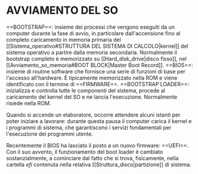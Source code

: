 # AVVIAMENTO DEL SO
==BOOTSTRAP==: insieme dei processi che vengono eseguiti da un computer durante la fase di avvio, in particolare dall'accensione fino al completo caricamento in memoria primaria del [[Sistema_operativo#STRUTTURA DEL SISTEMA DI CALCOLO|kernel]] del sistema operativo a partire dalla memoria secondaria. Normalmente il bootstrap completo è memorizzato su [[Hard_disk_drive|disco fisso]], nel [[Avviamento_so_memoria#BOOT BLOCK|Master Boot Record]].
==BIOS==: insieme di routine software che fornisce una serie di funzioni di base per l'accesso all'hardware. È tipicamente memorizzato nella ROM e viene identificato con il termine di ==FIRMWARE==. 
==BOOTSTRAP LOADER==: inizializza e controlla tutte le componenti del sistema, procede al caricamento del kernel del SO e ne lancia l'esecuzione. Normalmente risiede nella ROM.

Quando si accende un elaboratore, occorre attendere alcuni istanti per poter iniziare a lavorare: durante questa pausa il computer carica il kernel e i programmi di sistema, che garantiscono i servizi fondamentali per l'esecuzione dei programmi utente.

Recentemente il BIOS ha lasciato il posto a un nuovo firmware: ==UEFI==. Con il suo avvento, il funzionamento del boot loader è cambiato sostanzialmente, a cominciare dal fatto che si trova, fisicamente, nella cartella _efi_ contenuta nella relativa [[Struttura_disco|partizione]] di sistema.